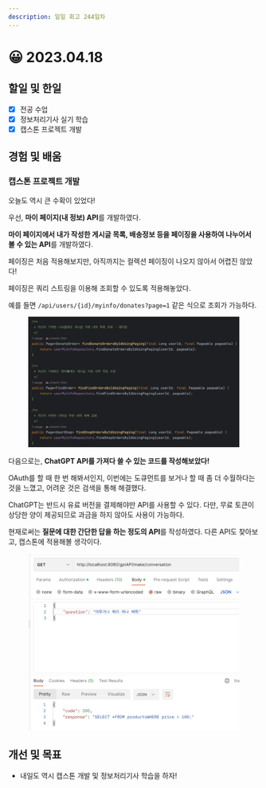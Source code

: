 ```yaml
---
description: 일일 회고 244일차
---
```


# 😀 2023.04.18

## 할일 및 한일&#x20;

* [x] 전공 수업&#x20;
* [x] 정보처리기사 실기 학습&#x20;
* [x] 캡스톤 프로젝트 개발&#x20;

## 경험 및 배움&#x20;

### 캡스톤 프로젝트 개발&#x20;

오늘도 역시 큰 수확이 있었다!

우선, **마이 페이지(내 정보) API**를 개발하였다.

**마이 페이지에서 내가 작성한 게시글 목록, 배송정보 등을 페이징을 사용하여 나누어서 볼 수 있는 API**를 개발하였다.

페이징은 처음 적용해보지만, 아직까지는 컬렉션 페이징이 나오지 않아서 어렵진 않았다!

페이징은 쿼리 스트링을 이용해 조회할 수 있도록 적용해놓았다.

예를 들면 `/api/users/{id}/myinfo/donates?page=1` 같은 식으로 조회가 가능하다.

<figure><img src="../.gitbook/assets/image (2) (3) (1).png" alt=""><figcaption></figcaption></figure>

다음으로는, **ChatGPT API를 가져다 쓸 수 있는 코드를 작성해보았다!**

OAuth를 할 때 한 번 해봐서인지, 이번에는 도큐먼트를 보거나 할 때 좀 더 수월하다는 것을 느꼈고, 어려운 것은 검색을 통해 해결했다.

ChatGPT는 반드시 유료 버전을 결제해야만 API를 사용할 수 있다. 다만, 무료 토큰이 상당한 양이 제공되므로 과금을 하지 않아도 사용이 가능하다.

현재로써는 **질문에 대한 간단한 답을 하는 정도의 API**를 작성하였다. 다른 API도 찾아보고, 캡스톤에 적용해볼 생각이다.

<figure><img src="../.gitbook/assets/image (1) (1).png" alt=""><figcaption></figcaption></figure>

## 개선 및 목표&#x20;

* 내일도 역시 캡스톤 개발 및 정보처리기사 학습을 하자!&#x20;
